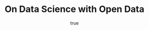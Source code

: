 ---
id: http://contentapi.theodi.org/on-data-science-with-open-data.json
web_url: http://theodi.org/blog/on-data-science-with-open-data
slug: on-data-science-with-open-data
title: On Data Science with Open Data
format: article
updated_at: '2015-09-11T10:51:07+01:00'
created_at: '2013-04-03T20:16:32+01:00'
tag_ids:
- blog
tags:
- id: http://contentapi.theodi.org/tags/articles/blog.json
  web_url: 
  title: Blog Post
  details:
    description: Blog Post
    short_description: 
    type: article
  content_with_tag:
    id: http://contentapi.theodi.org/with_tag.json?article=blog
    web_url: http://theodi.org/tags/blog
    slug: blog
  parent: 
related: []
details:
  need_id: ''
  business_proposition: false
  description: 
  excerpt: In a previous blog post I offered up two interpretations of the term ‘data
    science’. These amounted to 1) ‘the science of data’ and 2) ‘doing science with
    data’. If you read the earlier post you’ll probably detect my mild irritation
    with the term when coupled with the second of these interpretations. Perhaps it’s
    the redundancy, or maybe the implication that plain ‘science’ is somehow devoid
    of data. It may be both.
  language: en
  need_extended_font: false
  url: 
  content: |
    <p>In a <a href="/blog/what-is-data-science-really">previous blog post</a> I offered up two interpretations of the term &lsquo;data science&rsquo;. These amounted to 1) &lsquo;the science of data&rsquo; and 2) &lsquo;doing science with data&rsquo;. If you read the earlier post you&rsquo;ll probably detect my mild irritation with the term when coupled with the second of these interpretations. Perhaps it&rsquo;s the redundancy, or maybe the implication that plain &lsquo;science&rsquo; is somehow devoid of data. It may be both.</p>

    <p>However, irritation aside, there is no doubt that the commoditisation of high performance/distributed computing and data analysis tools are creating new avenues for scientific enquiry where data volumes may previously have been a barrier. Couple this with the increasing wealth and volume of open data available to researchers and we have unprecedented opportunities to &lsquo;do science with data&rsquo;.</p>

    <p>Wind this scenario forward a few steps though and we hit some interesting questions:</p>

    <ul>
      <li>What are the implications of &lsquo;doing science&rsquo; with open data?  </li>
      <li>What changes are required in how we approach scientific methods and findings based on open data?</li>
    </ul>

    <p>In a nutshell, when Open Data is your raw material, the essence of data science fundamentally changes. In the remainder of this post I will explore how the operating context fundamentally shapes the nature of your data science.</p>

    <p>Let&rsquo;s start with a scenario involving the fictional characters Darius and Diana. Darius works for AnyOrg, a large organisation brimming with data. The specific commercial activities of AnyOrg are not really important beyond the fact that it generates and exploits large volumes of its own data in the course of everyday business; it could be a drug company, an online retailer, or a political campaign team.</p>

    <p>In his role as data scientist at AnyOrg, Darius designs experimental protocols that allow him to test hypotheses pertinent to the objectives of the organisation. Central to these protocols is the collection of data at source: this may be in the lab, from A/B testing on e-commerce sites, or from polls of voters. Being rather forward-thinking, the AnyOrg management has decided to publish a number of its data assets as open data, including the results of many of Darius&rsquo; experiments &ndash; they understand that this can generate novel insights and value for the organisation by allowing an ecosystem to develop around the data.</p>

    <p>Diana is also a data scientist. She has an existing research programme that&rsquo;s producing interesting results, but the data from AnyOrg could enable something truly groundbreaking. Diana reformulates her research plan to include additional analyses based on data from her own experiments mixed with open data from AnyOrg. And here&rsquo;s the rub. What guarantees does Diana have about the quality of the data from AnyOrg? None whatsoever.</p>

    <p>If the data released was something simple like a product database then the issue is less acute, though Diana would be sensible to ask what guarantees were available about the comprehensiveness of the data set and the accuracy of product descriptions it might contain. Does that resolve the problem? No way.</p>

    <p>Consider an alternative scenario where the data from AnyOrg is based on any kind of experimentation or analysis. What guarantees does Diana have about the quality of Darius&rsquo; experimental protocols? What hypotheses were being tested? Are these fully documented? Which sampling methods did he use? Is the result representative of the broader population about which claims are being made? Were the code or queries used to collect the data rigorously tested? Where the data includes summary statistics, were these accurately computed?</p>

    <p>Whatever the answer to these questions, if Diana is looking to publish her findings in a peer-reviewed conference or journal she needs to be able to convince the reviewers that her methodology and analysis are robust, and that extends to the data she depends on that was collected elsewhere.</p>

    <p>So what does this mean for doing data science with open data? Well firstly, the challenges are actually not unique to an open data context, it just brings them more sharply into focus. If Darius has a colleague who wants to base further analysis on his data there is at least a chance of her walking down the corridor or sending an email and asking Darius questions about the protocol he used. In a world of open data this kind of exchange may still happen, but there are fewer guarantees that it actually could. Where does this leave us?</p>

    <p>In a way nothing has changed. It is still paramount that we, as scientists, are realistic about the claims we make based on the results of our research. Now more than ever, in a potential world of more connected research, we need to scrutinise the work of others and along more dimensions. This is bread and butter stuff for scientists, but it requires full disclosure of the process, which in some disciplines is nowhere near as commonplace as it should be.</p>

    <p>Fortunately there is extensive ongoing work exploring publication of scientific data under open licenses. These efforts should yield new technical standards that enable scientists to express the finer points of their experimental protocols in a way that both fosters reuse of the data and satisfies the rigour of the peer review process. We are also seeing early signs that journals are willing to accept a broader definition of the term &lsquo;publication&rsquo;, stretching from traditional research papers to well-documented, reusable data sets. This in turn provides an incentive for scientists to fully document and openly publish their data.</p>

    <p>All of these factors point to a world of previously unforeseen potential, where open data enables a wealth of novel data analysis without requiring us to comprise our scientific principles.</p>
  media_enquiries_name: 
  media_enquiries_email: 
  media_enquiries_telephone: 
  alternative_title: 
  organizations: []
  author: {}
  nodes: []
author: {}
nodes: []
organizations: []
related_external_links: []
---